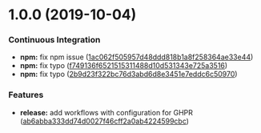 # 1.0.0 (2019-10-04)


### Continuous Integration

* **npm:** fix npm issue ([1ac062f505957d48ddd818b1a8f258364ae33e44](https://github.com/oleg-koval/semantic-release-gpr-publish/commit/1ac062f505957d48ddd818b1a8f258364ae33e44))
* **npm:** fix typo ([f749136f6521515311488d10d531343e725a3516](https://github.com/oleg-koval/semantic-release-gpr-publish/commit/f749136f6521515311488d10d531343e725a3516))
* **npm:** fix typo ([2b9d23f322bc76d3abd6d8e3451e7eddc6c50970](https://github.com/oleg-koval/semantic-release-gpr-publish/commit/2b9d23f322bc76d3abd6d8e3451e7eddc6c50970))


### Features

* **release:** add workflows with configuration for GHPR ([ab6abba333dd74d0027f46cff2a0ab4224599cbc](https://github.com/oleg-koval/semantic-release-gpr-publish/commit/ab6abba333dd74d0027f46cff2a0ab4224599cbc))

